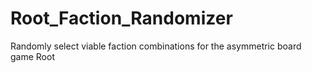 # Root_Faction_Randomizer
Randomly select viable faction combinations for the asymmetric board game Root
